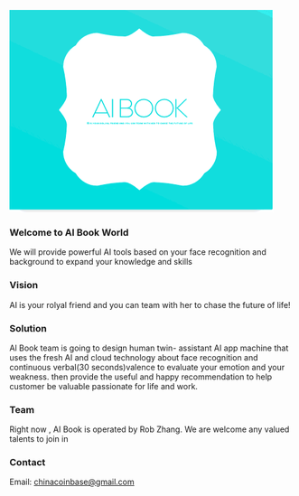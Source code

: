 <p><img src="/assets/aibook_logo.png" alt="" /></p>

### Welcome to  AI Book World

We will provide powerful AI tools based on your face recognition and background to expand your knowledge and skills

### Vision

AI is your rolyal friend  and you can team with her to chase the future of life!

### Solution
 Al Book team is going to design human  twin- assistant AI app machine that uses the fresh AI and cloud technology about face recognition and continuous  verbal(30 seconds)valence  to  evaluate your emotion and your weakness. then provide the useful and happy recommendation to help customer be valuable passionate for life and work.     
### Team


Right now , AI Book is operated by Rob Zhang. We are welcome any valued talents to join in 

### Contact
Email: chinacoinbase@gmail.com
